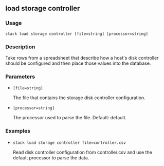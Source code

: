 ## load storage controller

### Usage

`stack load storage controller [file=string] [processor=string]`

### Description

Take rows from a spreadsheet that describe how a host's disk controller
	should be configured and then place those values into the database.

### Parameters
* `[file=string]`

   The file that contains the storage disk controller configuration.
* `[processor=string]`

   The processor used to parse the file.
	Default: default.

### Examples

* `stack load storage controller file=controller.csv`

   Read disk controller configuration from controller.csv and use the
	default processor to parse the data.



